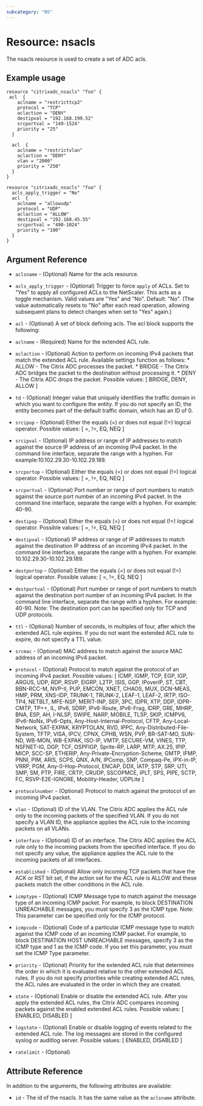```yaml
---
subcategory: "NS"
---
```


# Resource: nsacls

The nsacls resource is used to create a set of ADC acls.


## Example usage

```hcl
resource "citrixadc_nsacls" "foo" {
 acl  {
    aclname = "restricttcp2"
    protocol = "TCP"
    aclaction = "DENY"
    destipval = "192.168.199.52"
    srcportval = "149-1524"
    priority = "25"
  }

  acl  {
    aclname = "restrictvlan"
    aclaction = "DENY"
    vlan = "2000"
    priority = "250"
  }
}

resource "citrixadc_nsacls" "foo" {
  acls_apply_trigger = "No"
  acl  {
    aclname = "allowudp"
    protocol = "UDP"
    aclaction = "ALLOW"
    destipval = "192.168.45.55"
    srcportval = "490-1024"
    priority = "100"
  }
}

```


## Argument Reference


* `aclsname` - (Optional) Name for the acls resource.
* `acls_apply_trigger` - (Optional) Trigger to force `apply` of ACLs. Set to "Yes" to apply all configured ACLs to the NetScaler. This acts as a toggle mechanism. Valid values are "Yes" and "No". Default: "No". (The value automatically resets to "No" after each read operation, allowing subsequent plans to detect changes when set to "Yes" again.)
* `acl` - (Optional) A set of block defining acls.
The acl block supports the following:

* `aclname` - (Required) Name for the extended ACL rule. 
* `aclaction` - (Optional) Action to perform on incoming IPv4 packets that match the extended ACL rule. Available settings function as follows: * ALLOW - The Citrix ADC processes the packet. * BRIDGE - The Citrix ADC bridges the packet to the destination without processing it. * DENY - The Citrix ADC drops the packet. Possible values: [ BRIDGE, DENY, ALLOW ]
* `td` - (Optional) Integer value that uniquely identifies the traffic domain in which you want to configure the entity. If you do not specify an ID, the entity becomes part of the default traffic domain, which has an ID of 0.
* `srcipop` - (Optional) Either the equals (=) or does not equal (!=) logical operator. Possible values: [ =, !=, EQ, NEQ ]
* `srcipval` - (Optional) IP address or range of IP addresses to match against the source IP address of an incoming IPv4 packet. In the command line interface, separate the range with a hyphen. For example:10.102.29.30-10.102.29.189.
* `srcportop` - (Optional) Either the equals (=) or does not equal (!=) logical operator. Possible values: [ =, !=, EQ, NEQ ]
* `srcportval` - (Optional) Port number or range of port numbers to match against the source port number of an incoming IPv4 packet. In the command line interface, separate the range with a hyphen. For example: 40-90.
* `destipop` - (Optional) Either the equals (=) or does not equal (!=) logical operator. Possible values: [ =, !=, EQ, NEQ ]
* `destipval` - (Optional) IP address or range of IP addresses to match against the destination IP address of an incoming IPv4 packet.  In the command line interface, separate the range with a hyphen. For example: 10.102.29.30-10.102.29.189.
* `destportop` - (Optional) Either the equals (=) or does not equal (!=) logical operator. Possible values: [ =, !=, EQ, NEQ ]
* `destportval` - (Optional) Port number or range of port numbers to match against the destination port number of an incoming IPv4 packet. In the command line interface, separate the range with a hyphen. For example: 40-90. Note: The destination port can be specified only for TCP and UDP protocols.
* `ttl` - (Optional) Number of seconds, in multiples of four, after which the extended ACL rule expires. If you do not want the extended ACL rule to expire, do not specify a TTL value.
* `srcmac` - (Optional) MAC address to match against the source MAC address of an incoming IPv4 packet.
* `protocol` - (Optional) Protocol to match against the protocol of an incoming IPv4 packet. Possible values: [ ICMP, IGMP, TCP, EGP, IGP, ARGUS, UDP, RDP, RSVP, EIGRP, L2TP, ISIS, GGP, IPoverIP, ST, CBT, BBN-RCC-M, NVP-II, PUP, EMCON, XNET, CHAOS, MUX, DCN-MEAS, HMP, PRM, XNS-IDP, TRUNK-1, TRUNK-2, LEAF-1, LEAF-2, IRTP, ISO-TP4, NETBLT, MFE-NSP, MERIT-INP, SEP, 3PC, IDPR, XTP, DDP, IDPR-CMTP, TP++, IL, IPv6, SDRP, IPv6-Route, IPv6-Frag, IDRP, GRE, MHRP, BNA, ESP, AH, I-NLSP, SWIPE, NARP, MOBILE, TLSP, SKIP, ICMPV6, IPv6-NoNx, IPv6-Opts, Any-Host-Internal-Protocol, CFTP, Any-Local-Network, SAT-EXPAK, KRYPTOLAN, RVD, IPPC, Any-Distributed-File-System, TFTP, VISA, IPCV, CPNX, CPHB, WSN, PVP, BR-SAT-MO, SUN-ND, WB-MON, WB-EXPAK, ISO-IP, VMTP, SECURE-VM, VINES, TTP, NSFNET-IG, DGP, TCF, OSPFIGP, Sprite-RP, LARP, MTP, AX.25, IPIP, MICP, SCC-SP, ETHERIP, Any-Private-Encryption-Scheme, GMTP, IFMP, PNNI, PIM, ARIS, SCPS, QNX, A/N, IPComp, SNP, Compaq-Pe, IPX-in-IP, VRRP, PGM, Any-0-Hop-Protocol, ENCAP, DDX, IATP, STP, SRP, UTI, SMP, SM, PTP, FIRE, CRTP, CRUDP, SSCOPMCE, IPLT, SPS, PIPE, SCTP, FC, RSVP-E2E-IGNORE, Mobility-Header, UDPLite ]
* `protocolnumber` - (Optional) Protocol to match against the protocol of an incoming IPv4 packet.
* `vlan` - (Optional) ID of the VLAN. The Citrix ADC applies the ACL rule only to the incoming packets of the specified VLAN. If you do not specify a VLAN ID, the appliance applies the ACL rule to the incoming packets on all VLANs.
* `interface` - (Optional) ID of an interface. The Citrix ADC applies the ACL rule only to the incoming packets from the specified interface. If you do not specify any value, the appliance applies the ACL rule to the incoming packets of all interfaces.
* `established` - (Optional) Allow only incoming TCP packets that have the ACK or RST bit set, if the action set for the ACL rule is ALLOW and these packets match the other conditions in the ACL rule.
* `icmptype` - (Optional) ICMP Message type to match against the message type of an incoming ICMP packet. For example, to block DESTINATION UNREACHABLE messages, you must specify 3 as the ICMP type. Note: This parameter can be specified only for the ICMP protocol.
* `icmpcode` - (Optional) Code of a particular ICMP message type to match against the ICMP code of an incoming ICMP packet.  For example, to block DESTINATION HOST UNREACHABLE messages, specify 3 as the ICMP type and 1 as the ICMP code. If you set this parameter, you must set the ICMP Type parameter.
* `priority` - (Optional) Priority for the extended ACL rule that determines the order in which it is evaluated relative to the other extended ACL rules. If you do not specify priorities while creating extended ACL rules, the ACL rules are evaluated in the order in which they are created.
* `state` - (Optional) Enable or disable the extended ACL rule. After you apply the extended ACL rules, the Citrix ADC compares incoming packets against the enabled extended ACL rules. Possible values: [ ENABLED, DISABLED ]
* `logstate` - (Optional) Enable or disable logging of events related to the extended ACL rule. The log messages are stored in the configured syslog or auditlog server. Possible values: [ ENABLED, DISABLED ]
* `ratelimit` - (Optional) 


## Attribute Reference

In addition to the arguments, the following attributes are available:

* `id` - The id of the nsacls. It has the same value as the `aclsname` attribute.

